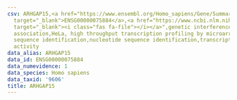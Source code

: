 ```yaml
---
csv: ARHGAP15,<a href="https://www.ensembl.org/Homo_sapiens/Gene/Summary?db=core;g=ENSG00000075884"
  target="_blank">ENSG00000075884</a>,<a href="https://www.ncbi.nlm.nih.gov/pubmed/17216044"
  target="_blank"><i class="fas fa-file"></i></a>",genetic interference,functional
  association,HeLa, high throughput transcription profiling by microarray,nucleotide
  sequence identification,nucleotide sequence identification,transcriptional regulation,up-regulates
  activity
data_alias: ARHGAP15
data_id: ENSG00000075884
data_numevidence: 1
data_species: Homo sapiens
data_taxid: '9606'
title: ARHGAP15
---
```

